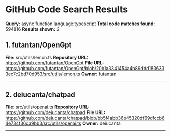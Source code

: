 # GitHub Code Search Results

**Query:** async function language:typescript
**Total code matches found:** 594816
**Results shown:** 2

## 1. futantan/OpenGpt
**File:** src/utils/lemon.ts
**Repository URL:** https://github.com/futantan/OpenGpt
**File URL:** https://github.com/futantan/OpenGpt/blob/20b1a3341454a4b89ddd1836333ec7c2bd70d953/src/utils/lemon.ts
**Owner:** futantan


---

## 2. deiucanta/chatpad
**File:** src/utils/openai.ts
**Repository URL:** https://github.com/deiucanta/chatpad
**File URL:** https://github.com/deiucanta/chatpad/blob/bb5f4abb36b45320df69dfccb64e734f36ca9bb3/src/utils/openai.ts
**Owner:** deiucanta


---

